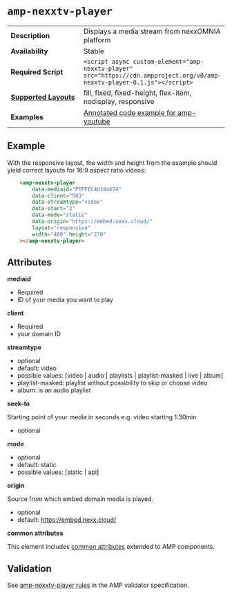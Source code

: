 <!---
Copyright 2015 The AMP HTML Authors. All Rights Reserved.

Licensed under the Apache License, Version 2.0 (the "License");
you may not use this file except in compliance with the License.
You may obtain a copy of the License at

      http://www.apache.org/licenses/LICENSE-2.0

Unless required by applicable law or agreed to in writing, software
distributed under the License is distributed on an "AS-IS" BASIS,
WITHOUT WARRANTIES OR CONDITIONS OF ANY KIND, either express or implied.
See the License for the specific language governing permissions and
limitations under the License.
-->

# <a name="amp-nexxtv-player"></a> `amp-nexxtv-player`

<table>
  <tr>
    <td width="40%"><strong>Description</strong></td>
    <td>Displays a media stream from nexxOMNIA platform</td>
  </tr>
  <tr>
    <td width="40%"><strong>Availability</strong></td>
    <td>Stable</td>
  </tr>
  <tr>
    <td width="40%"><strong>Required Script</strong></td>
    <td><code>&lt;script async custom-element="amp-nexxtv-player" src="https://cdn.ampproject.org/v0/amp-nexxtv-player-0.1.js">&lt;/script></code></td>
  </tr>
  <tr>
    <td class="col-fourty"><strong><a href="https://www.ampproject.org/docs/guides/responsive/control_layout.html">Supported Layouts</a></strong></td>
    <td>fill, fixed, fixed-height, flex-item, nodisplay, responsive</td>
  </tr>
  <tr>
    <td width="40%"><strong>Examples</strong></td>
    <td><a href="https://ampbyexample.com/components/amp-youtube/">Annotated code example for amp-youtube</a></td>
  </tr>
</table>

## Example

With the responsive layout, the width and height from the example should yield correct layouts for 16:9 aspect ratio videos:

```html
    <amp-nexxtv-player
        data-mediaid="PTPFEC4U184674"
        data-client="583"
        data-streamtype="video"
        data-start="2"
        data-mode="static"
        data-origin="https://embed.nexx.cloud/"
        layout="responsive"
        width="480" height="270"
    ></amp-nexxtv-player>

```

## Attributes

**mediaid**

* Required
* ID of your media you want to play

**client**

* Required
* your domain ID

**streamtype**

* optional
* default: video
* possible values: [video | audio | playlists | playlist-masked | live | album]
* playlist-masked: playlist without possibility to skip or choose video
* album: is an audio playlist

**seek-to**

Starting point of your media in seconds e.g. video starting 1:30min

* optional

**mode**

* optional
* default: static
* possible values: [static | api]


**origin**

Source from which embed domain media is played.

* optional
* default: https://embed.nexx.cloud/


**common attributes**

This element includes [common attributes](https://www.ampproject.org/docs/reference/common_attributes) extended to AMP components.

## Validation

See [amp-nexxtv-player rules](https://github.com/ampproject/amphtml/blob/master/extensions/amp-youtube/0.1/validator-amp-nexxtv-player.protoascii) in the AMP validator specification.
